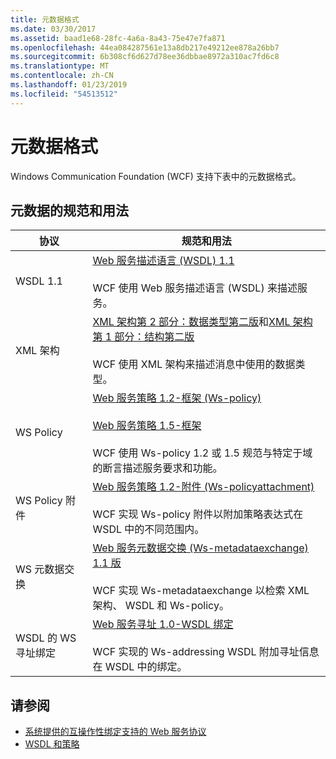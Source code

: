 ```yaml
---
title: 元数据格式
ms.date: 03/30/2017
ms.assetid: baad1e68-28fc-4a6a-8a43-75e47e7fa871
ms.openlocfilehash: 44ea084287561e13a8db217e49212ee878a26bb7
ms.sourcegitcommit: 6b308cf6d627d78ee36dbbae8972a310ac7fd6c8
ms.translationtype: MT
ms.contentlocale: zh-CN
ms.lasthandoff: 01/23/2019
ms.locfileid: "54513512"
---
```

# <a name="metadata-formats"></a>元数据格式
Windows Communication Foundation (WCF) 支持下表中的元数据格式。  
  
## <a name="metadata-specifications-and-usage"></a>元数据的规范和用法  
  
|协议|规范和用法|  
|--------------|-----------------------------|  
|WSDL 1.1|[Web 服务描述语言 (WSDL) 1.1](https://go.microsoft.com/fwlink/?LinkId=94859)<br /><br /> WCF 使用 Web 服务描述语言 (WSDL) 来描述服务。|  
|XML 架构|[XML 架构第 2 部分：数据类型第二版](https://go.microsoft.com/fwlink/?LinkId=94861)和[XML 架构第 1 部分：结构第二版](https://go.microsoft.com/fwlink/?LinkId=94862)<br /><br /> WCF 使用 XML 架构来描述消息中使用的数据类型。|  
|WS Policy|[Web 服务策略 1.2-框架 (Ws-policy)](https://go.microsoft.com/fwlink/?LinkId=94864)<br /><br /> [Web 服务策略 1.5-框架](https://go.microsoft.com/fwlink/?LinkId=94865)<br /><br /> WCF 使用 Ws-policy 1.2 或 1.5 规范与特定于域的断言描述服务要求和功能。|  
|WS Policy 附件|[Web 服务策略 1.2-附件 (Ws-policyattachment)](https://go.microsoft.com/fwlink/?LinkId=94866)<br /><br /> WCF 实现 Ws-policy 附件以附加策略表达式在 WSDL 中的不同范围内。|  
|WS 元数据交换|[Web 服务元数据交换 (Ws-metadataexchange) 1.1 版](https://go.microsoft.com/fwlink/?LinkId=94868)<br /><br /> WCF 实现 Ws-metadataexchange 以检索 XML 架构、 WSDL 和 Ws-policy。|  
|WSDL 的 WS 寻址绑定|[Web 服务寻址 1.0-WSDL 绑定](https://go.microsoft.com/fwlink/?LinkId=94869)<br /><br /> WCF 实现的 Ws-addressing WSDL 附加寻址信息在 WSDL 中的绑定。|  
  
## <a name="see-also"></a>请参阅
- [系统提供的互操作性绑定支持的 Web 服务协议](../../../../docs/framework/wcf/feature-details/web-services-protocols-supported-by-system-provided-interoperability-bindings.md)
- [WSDL 和策略](../../../../docs/framework/wcf/feature-details/wsdl-and-policy.md)
